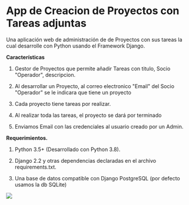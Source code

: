 # App de Creacion de Proyectos con Tareas adjuntas

Una aplicación web de administración de de Proyectos con  sus tareas la cual desarrolle  con Python usando el Framework Django.

<p>
  <strong>Características</strong>
</p>

<ol>
  
  <li>
    <p>
    Gestor de Proyectos que permite añadir Tareas con titulo, Socio "Operador", descripcion.
    </p>  
  </li>
  
  
  <li>
    <p>
    Al desarrollar un Proyecto, al correo electronico "Email" del Socio "Operador" se le indicara que tiene un proyecto
    </p>  
  </li>
  
  
  <li>
    <p>
      Cada proyecto  tiene tareas por realizar.
    </p>  
  </li>
  
  
  <li>
    <p>
    Al realizar toda las tareas, el proyecto se dará por terminado
    </p>  
  </li>
  
  
  
  <li>
    <p>
      Enviamos Email con las credenciales al usuario creado por un Admin.
    </p>  
  </li>
  
  

</ol>


<p>
  <strong>Requerimientos.</strong>
</p>
<ol>
   <li>
    <p>
      Python 3.5+ (Desarrollado con Python 3.8).
    </p>  
  </li>
  
  
   <li>
    <p>
    Django 2.2 y otras dependencias declaradas en el archivo requirements.txt.
    </p>  
  </li>
  
  
   <li>
    <p>
    Una base de datos compatible con Django PostgreSQL (por defecto usamos la db SQLite)
    </p>  
  </li>
 
</ol>


<img src="https://i.ibb.co/bgn6Q57/admin-1.jpg">

